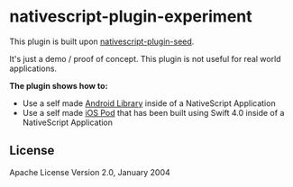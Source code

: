 # nativescript-plugin-experiment

This plugin is built upon [nativescript-plugin-seed](https://github.com/NativeScript/nativescript-plugin-seed/).

It's just a demo / proof of concept. This plugin is not useful for real world applications.

__The plugin shows how to:__

*  Use a self made [Android Library](https://github.com/hettiger/BlinkingLabelAar) inside of a NativeScript Application
*  Use a self made [iOS Pod](https://github.com/hettiger/BlinkingLabel) that has been built using Swift 4.0 inside of a NativeScript Application

## License

Apache License Version 2.0, January 2004
